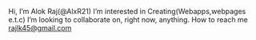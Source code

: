 Hi, I’m Alok Raj(@AlxR21)
I’m interested in Creating(Webapps,webpages e.t.c)
I’m looking to collaborate on, right now, anything. 
How to reach me rajlk45@gmail.com

<!---
AlxR21/AlxR21 is a ✨ special ✨ repository because its `README.md` (this file) appears on your GitHub profile.
You can click the Preview link to take a look at your changes.
--->
